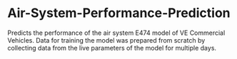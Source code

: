 # Air-System-Performance-Prediction
Predicts the performance of the air system E474 model of VE Commercial Vehicles. Data for training the model was prepared from scratch by collecting data from the live parameters of the model for multiple days.
